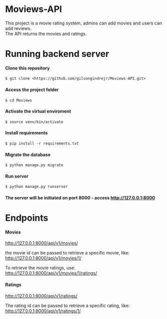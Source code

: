 # Moviews-API

This project is a movie rating system, admins can add movies and users can add reviews.\
The API returns the movies and ratings.

# Running backend server

#### Clone this repository
```
$ git clone <https://github.com/gilsongindrejr/Moviews-API.git>
```

#### Access the project folder
```
$ cd Moviews
```

#### Activate the virtual enviroment
```
$ source venv/bin/activate
```

#### Install requirements
```
$ pip install -r requirements.txt
```

#### Migrate the database
```
$ python manage.py migrate
```

#### Run server
```
$ python manage.py runserver
```

#### The server will be initiated on port 8000 - access <http://127.0.0.1:8000> 

# Endpoints

#### Movies

<http://127.0.0.1:8000/api/v1/movies/>

the movie id can be passed to retrieve a specific movie, like:\
<http://127.0.0.1:8000/api/v1/movies/1/>

To retrieve the movie ratings, use:\
<http://127.0.0.1:8000/api/v1/movies/1/ratings/>

#### Ratings

<http://127.0.0.1:8000/api/v1/ratings/>

The rating id can be passed to retrieve a specific rating, like:\
<http://127.0.0.1:8000/api/v1/ratings/1/>
